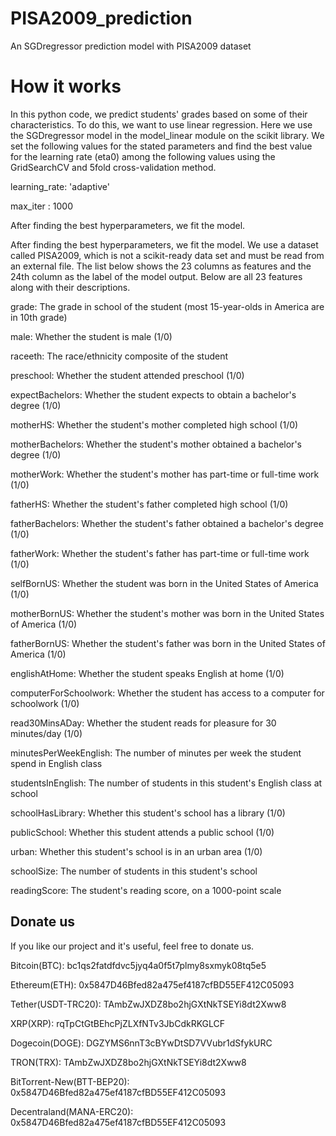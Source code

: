 # PISA2009_prediction

An SGDregressor prediction model with PISA2009 dataset

# How it works

In this python code, we predict students' grades based on some of their characteristics. To do this, we want to use linear regression. Here we use the SGDregressor 
model in the model_linear module on the scikit library. We set the following values for the stated parameters and find the best value for the learning rate (eta0) 
among the following values using the GridSearchCV and 5fold cross-validation method. 

learning_rate: 'adaptive' 

max_iter : 1000

After finding the best hyperparameters, we fit the model.

After finding the best hyperparameters, we fit the model. We use a dataset called PISA2009, which is not a scikit-ready data set and must be read from an external file. The list below shows the 23 columns as features and the 24th column as the label of the model output. Below are all 23 features along with their descriptions.

grade: The grade in school of the student (most 15-year-olds in America are in 10th grade)

male: Whether the student is male (1/0)

raceeth: The race/ethnicity composite of the student

preschool: Whether the student attended preschool (1/0)

expectBachelors: Whether the student expects to obtain a bachelor's degree (1/0)

motherHS: Whether the student's mother completed high school (1/0)

motherBachelors: Whether the student's mother obtained a bachelor's degree (1/0)

motherWork: Whether the student's mother has part-time or full-time work (1/0)

fatherHS: Whether the student's father completed high school (1/0)

fatherBachelors: Whether the student's father obtained a bachelor's degree (1/0)

fatherWork: Whether the student's father has part-time or full-time work (1/0)

selfBornUS: Whether the student was born in the United States of America (1/0)

motherBornUS: Whether the student's mother was born in the United States of America (1/0)

fatherBornUS: Whether the student's father was born in the United States of America (1/0)

englishAtHome: Whether the student speaks English at home (1/0)

computerForSchoolwork: Whether the student has access to a computer for schoolwork (1/0)

read30MinsADay: Whether the student reads for pleasure for 30 minutes/day (1/0)

minutesPerWeekEnglish: The number of minutes per week the student spend in English class

studentsInEnglish: The number of students in this student's English class at school

schoolHasLibrary: Whether this student's school has a library (1/0)

publicSchool: Whether this student attends a public school (1/0)

urban: Whether this student's school is in an urban area (1/0)

schoolSize: The number of students in this student's school

readingScore: The student's reading score, on a 1000-point scale


## Donate us
If you like our project and it's useful, feel free to donate us.

Bitcoin(BTC): bc1qs2fatdfdvc5jyq4a0f5t7plmy8sxmyk08tq5e5

Ethereum(ETH): 0x5847D46Bfed82a475ef4187cfBD55EF412C05093

Tether(USDT-TRC20): TAmbZwJXDZ8bo2hjGXtNkTSEYi8dt2Xww8

XRP(XRP): rqTpCtGtBEhcPjZLXfNTv3JbCdkRKGLCF

Dogecoin(DOGE): DGZYMS6nnT3cBYwDtSD7VVubr1dSfykURC

TRON(TRX): TAmbZwJXDZ8bo2hjGXtNkTSEYi8dt2Xww8

BitTorrent-New(BTT-BEP20): 0x5847D46Bfed82a475ef4187cfBD55EF412C05093

Decentraland(MANA-ERC20): 0x5847D46Bfed82a475ef4187cfBD55EF412C05093

